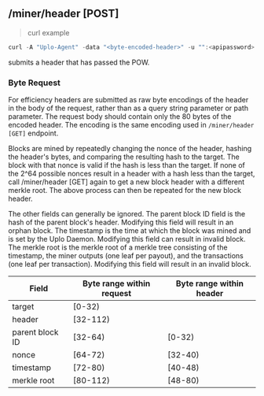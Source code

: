 ## /miner/header [POST]
> curl example

```go
curl -A "Uplo-Agent" -data "<byte-encoded-header>" -u "":<apipassword> "localhost:8480/miner"
```

submits a header that has passed the POW.

### Byte Request
For efficiency headers are submitted as raw byte encodings of the header in the
body of the request, rather than as a query string parameter or path parameter.
The request body should contain only the 80 bytes of the encoded header. The
encoding is the same encoding used in `/miner/header [GET]` endpoint.

Blocks are mined by repeatedly changing the nonce of the header, hashing the
header's bytes, and comparing the resulting hash to the target. The block with
that nonce is valid if the hash is less than the target. If none of the 2^64
possible nonces result in a header with a hash less than the target, call
/miner/header [GET] again to get a new block header with a different merkle
root. The above process can then be repeated for the new block header.

The other fields can generally be ignored. The parent block ID field is the hash
of the parent block's header. Modifying this field will result in an orphan
block. The timestamp is the time at which the block was mined and is set by the
Uplo Daemon. Modifying this field can result in invalid block. The merkle root is
the merkle root of a merkle tree consisting of the timestamp, the miner outputs
(one leaf per payout), and the transactions (one leaf per transaction).
Modifying this field will result in an invalid block.

Field | Byte range within request | Byte range within header
-------------- | -------------- | --------------
target | [0-32)
header | [32-112)
parent block ID | [32-64) | [0-32)
nonce | [64-72) | [32-40)
timestamp | [72-80) | [40-48)
merkle root | [80-112) | [48-80)